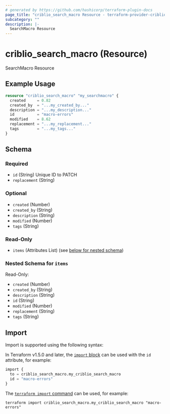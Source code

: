 ```yaml
---
# generated by https://github.com/hashicorp/terraform-plugin-docs
page_title: "criblio_search_macro Resource - terraform-provider-criblio"
subcategory: ""
description: |-
  SearchMacro Resource
---
```


# criblio_search_macro (Resource)

SearchMacro Resource

## Example Usage

```terraform
resource "criblio_search_macro" "my_searchmacro" {
  created     = 0.82
  created_by  = "...my_created_by..."
  description = "...my_description..."
  id          = "macro-errors"
  modified    = 8.62
  replacement = "...my_replacement..."
  tags        = "...my_tags..."
}
```

<!-- schema generated by tfplugindocs -->
## Schema

### Required

- `id` (String) Unique ID to PATCH
- `replacement` (String)

### Optional

- `created` (Number)
- `created_by` (String)
- `description` (String)
- `modified` (Number)
- `tags` (String)

### Read-Only

- `items` (Attributes List) (see [below for nested schema](#nestedatt--items))

<a id="nestedatt--items"></a>
### Nested Schema for `items`

Read-Only:

- `created` (Number)
- `created_by` (String)
- `description` (String)
- `id` (String)
- `modified` (Number)
- `replacement` (String)
- `tags` (String)

## Import

Import is supported using the following syntax:

In Terraform v1.5.0 and later, the [`import` block](https://developer.hashicorp.com/terraform/language/import) can be used with the `id` attribute, for example:

```terraform
import {
  to = criblio_search_macro.my_criblio_search_macro
  id = "macro-errors"
}
```

The [`terraform import` command](https://developer.hashicorp.com/terraform/cli/commands/import) can be used, for example:

```shell
terraform import criblio_search_macro.my_criblio_search_macro "macro-errors"
```
